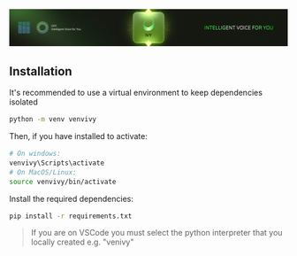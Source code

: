 <div align="center">
  <img src="database/_README/ivy-banner.png" alt="ARA Motorhub Logo"/>
</div>

<!--
# I.V.Y.

### Intelligent Voice for You
 -->

## Installation

It's recommended to use a virtual environment to keep dependencies isolated

```bash
python -m venv venvivy
```

Then, if you have installed to activate:

```bash
# On windows:
venvivy\Scripts\activate
# On MacOS/Linux:
source venvivy/bin/activate
```

Install the required dependencies:

```bash
pip install -r requirements.txt
```

> If you are on VSCode you must select the python interpreter that you locally created e.g. "venivy"
